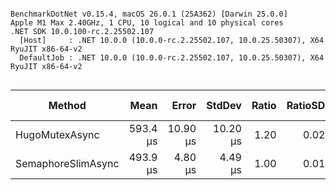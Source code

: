 ```

BenchmarkDotNet v0.15.4, macOS 26.0.1 (25A362) [Darwin 25.0.0]
Apple M1 Max 2.40GHz, 1 CPU, 10 logical and 10 physical cores
.NET SDK 10.0.100-rc.2.25502.107
  [Host]     : .NET 10.0.0 (10.0.0-rc.2.25502.107, 10.0.25.50307), X64 RyuJIT x86-64-v2
  DefaultJob : .NET 10.0.0 (10.0.0-rc.2.25502.107, 10.0.25.50307), X64 RyuJIT x86-64-v2


```
| Method             | Mean     | Error    | StdDev   | Ratio | RatioSD | Gen0    | Allocated | Alloc Ratio |
|------------------- |---------:|---------:|---------:|------:|--------:|--------:|----------:|------------:|
| HugoMutexAsync     | 593.4 μs | 10.90 μs | 10.20 μs |  1.20 |    0.02 | 27.3438 | 185.73 KB |        1.57 |
| SemaphoreSlimAsync | 493.9 μs |  4.80 μs |  4.49 μs |  1.00 |    0.01 | 19.5313 | 118.31 KB |        1.00 |
